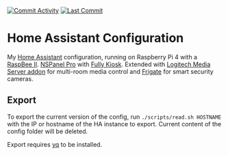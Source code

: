 [![Commit Activity](https://img.shields.io/github/commit-activity/w/johnnybegood/ha-config?color=f58153)](https://github.com/johnnybegood/ha-config/pulse)
[![Last Commit](https://img.shields.io/github/last-commit/johnnybegood/ha-config?color=purple)](https://github.com/johnnybegood/ha-config/commits/main)

# Home Assistant Configuration
My [Home Assistant](https://www.home-assistant.io/) configuration, running on Raspberry Pi 4 with a [RaspBee II](https://phoscon.de/en/raspbee2). [NSPanel Pro](https://itead.cc/product/sonoff-nspanel-pro-smart-home-control-panel/) with [Fully Kiosk](https://www.fully-kiosk.com/). Extended with [Logitech Media Server addon](https://github.com/pssc/ha-addon-lms/) for multi-room media control and [Frigate](https://frigate.video/) for smart security cameras.

## Export
To export the current version of the config, run `./scripts/read.sh HOSTNAME` with the IP or hostname of the HA instance to export. Current content of the config folder will be deleted.

Export requires [yq](https://github.com/mikefarah/yq/#install) to be installed.
